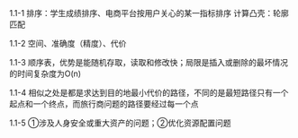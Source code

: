 1.1-1 排序：学生成绩排序、电商平台按用户关心的某一指标排序
计算凸壳：轮廓匹配
      
1.1-2 空间、准确度（精度）、代价

1.1-3 顺序表，优势是能随机存取，读取和修改快；局限是插入或删除的最坏情况的时间复杂度为O(n)

1.1-4 相似之处是都是求达到目的地最小代价的路径，不同的是最短路径只有一个起点和一个终点，而旅行商问题的路径要经过每一个点

1.1-5 ①涉及人身安全或重大资产的问题；②优化资源配置问题
